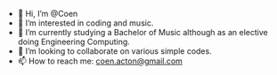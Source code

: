 - 👋 Hi, I’m @Coen
- 👀 I’m interested in coding and music.
- 🌱 I’m currently studying a Bachelor of Music although as an elective doing Engineering Computing.
- 💞️ I’m looking to collaborate on various simple codes.
- 📫 How to reach me: coen.acton@gmail.com

<!---
CoenActon/CoenActon is a ✨ special ✨ repository because its `README.md` (this file) appears on your GitHub profile.
You can click the Preview link to take a look at your changes.
--->
